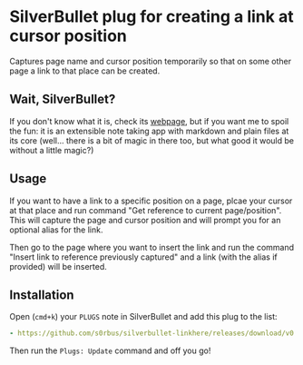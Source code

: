 
# SilverBullet plug for creating a link at cursor position

Captures page name and cursor position temporarily so that on some other page a link to that place can be created.

## Wait, SilverBullet?

If you don't know what it is, check its [webpage](https://silverbullet.md), but if
you want me to spoil the fun: it is an extensible note taking app with markdown and plain files at its core
(well... there is a bit of magic in there too, but what good it would be without a little magic?)

## Usage
If you want to have a link to a specific position on a page, plcae your cursor at that place and run command "Get reference to current page/position". This will capture the page and cursor position and will prompt you for an optional alias for the link.

Then go to the page where you want to insert the link and run the command "Insert link to reference previously captured" and a link (with the alias if provided) will be inserted.

## Installation
Open (`cmd+k`) your `PLUGS` note in SilverBullet and add this plug to the list:

```yaml
- https://github.com/s0rbus/silverbullet-linkhere/releases/download/v0.1/silverbullet-linkhere.plug.json
```

Then run the `Plugs: Update` command and off you go!

